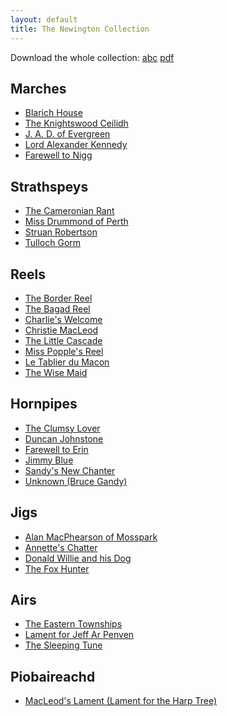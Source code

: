 ```yaml
---
layout: default
title: The Newington Collection
---
```


Download the whole collection:
[abc](newington.abc) [pdf](newington.pdf)

Marches
-------

* [Blarich House](blarich.html)
* [The Knightswood Ceilidh](knightswood.html)
* [J. A. D. of Evergreen](evergreen.html)
* [Lord Alexander Kennedy](kennedy.html)
* [Farewell to Nigg](nigg.html)

Strathspeys
-----------

* [The Cameronian Rant](cameronian.html)
* [Miss Drummond of Perth](drummondofperth.html)
* [Struan Robertson](robertson.html)
* [Tulloch Gorm](tulloch.html)

Reels
-----

* [The Border Reel](border.html)
* [The Bagad Reel](bagad.html)
* [Charlie's Welcome](charlie.html)
* [Christie MacLeod](christie.html)
* [The Little Cascade](cascade.html)
* [Miss Popple's Reel](popple.html)
* [Le Tablier du Macon](tablier.html)
* [The Wise Maid](wisemaid.html)

Hornpipes
---------

* [The Clumsy Lover](lover.html)
* [Duncan Johnstone](johnstone.html)
* [Farewell to Erin](erin.html)
* [Jimmy Blue](blue.html)
* [Sandy's New Chanter](chanter.html)
* [Unknown (Bruce Gandy)](unknown-1.html)

Jigs
----

* [Alan MacPhearson of Mosspark](mosspark.html)
* [Annette's Chatter](chatter.html)
* [Donald Willie and his Dog](donaldwillie.html)
* [The Fox Hunter](foxhunter.html)

Airs
----

* [The Eastern Townships](townships.html)
* [Lament for Jeff Ar Penven](penven.html)
* [The Sleeping Tune](sleeping.html)

Piobaireachd
------------

* [MacLeod's Lament (Lament for the Harp Tree)](harptree.html)

